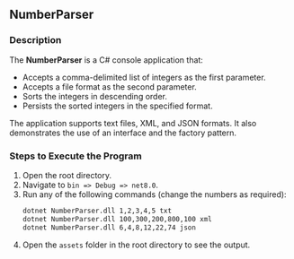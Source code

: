  
## NumberParser

### Description
The **NumberParser** is a C# console application that:

- Accepts a comma-delimited list of integers as the first parameter.
- Accepts a file format as the second parameter.
- Sorts the integers in descending order.
- Persists the sorted integers in the specified format.

The application supports text files, XML, and JSON formats. It also demonstrates the use of an interface and the factory pattern.

### Steps to Execute the Program
1. Open the root directory.
2. Navigate to `bin => Debug => net8.0`.
3. Run any of the following commands (change the numbers as required):
    ```bash
    dotnet NumberParser.dll 1,2,3,4,5 txt
    dotnet NumberParser.dll 100,300,200,800,100 xml
    dotnet NumberParser.dll 6,4,8,12,22,74 json
    ```
4. Open the `assets` folder in the root directory to see the output.  
